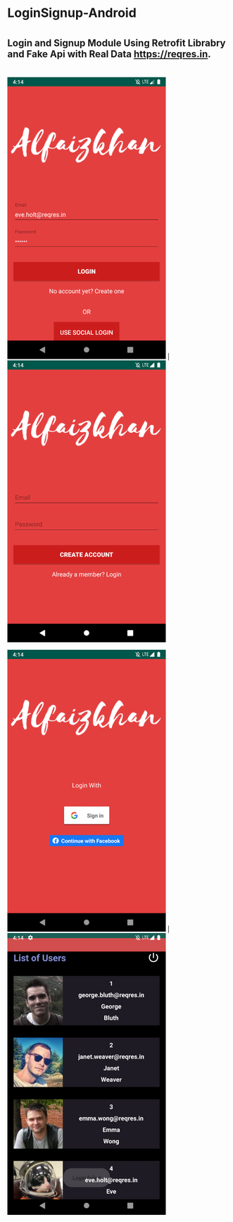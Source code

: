 # LoginSignup-Android
#
## Login and Signup Module Using Retrofit Librabry and Fake Api with Real Data https://reqres.in.
#
#


<img src="https://github.com/Alfaizkhan/LoginSignup/blob/master/images/Screenshot_1566384244.png" width="360" height="640"> | <img src="https://github.com/Alfaizkhan/LoginSignup/blob/master/images/Screenshot_1566384258.png" width="360" height="640">

<img src="https://github.com/Alfaizkhan/LoginSignup/blob/master/images/Screenshot_1566384263.png" width="360" height="640"> | <img src="https://github.com/Alfaizkhan/LoginSignup/blob/master/images/Screenshot_1566384276.png" width="360" height="640">




 



